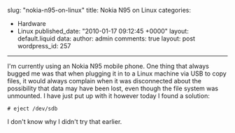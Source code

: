slug: "nokia-n95-on-linux"
title: Nokia N95 on Linux
categories:
  - Hardware
  - Linux
published_date: "2010-01-17 09:12:45 +0000"
layout: default.liquid
data:
  author: admin
  comments: true
  layout: post
  wordpress_id: 257
---
I'm currently using an Nokia N95 mobile phone. One thing that always bugged me
was that when plugging it in to a Linux machine via USB to copy files, it would
always complain when it was disconnected about the possibility that data may
have been lost, even though the file system was unmounted. I have just put up
with it however today I found a solution:

    # eject /dev/sdb

I don't know why I didn't try that earlier.
